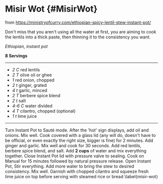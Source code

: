 # Misir Wot {#MisirWot}

from https://ministryofcurry.com/ethiopian-spicy-lentil-stew-instant-pot/

Don't miss that you aren't using all the water at first, you are aiming to cook
the lentils into a thick paste, then thinning it to the consistency you want.

*Ethiopian, instant pot*

**8 Servings**

---

- *2 C* red lentils
- *2 T* olive oil or ghee
- *1* red onion, chopped
- *2 t* ginger, grated
- *4 t* garlic, minced
- *2 T* berbere spice blend
- *2 t* salt
- *4-6 C* water divided
- *4 T* cilantro, chopped (optional)
- *1 t* lime juice

---

Turn Instant Pot to Sauté mode. After the 'hot' sign displays, add oil and
onions. Mix well. Cook covered with a glass lid (any will do, doesn't have to
be official, or even exactly the right size, bigger is fine) for 2 minutes. Add
ginger and garlic. Mix well and cook for 30 seconds. Add red lentils, berbere
spice blend, and salt. Add **2 cups** of water and mix everything together. Close
Instant Pot lid with pressure valve to sealing. Cook on Manual for 15 minutes
followed by natural pressure release. Open Instant Pot, Stir everything. Add
more water to bring the stew to desired consistency. Mix well. Garnish with
chopped cilantro and squeeze fresh lime juice on top before serving with
steamed rice or bread
\label{misir-wot}
